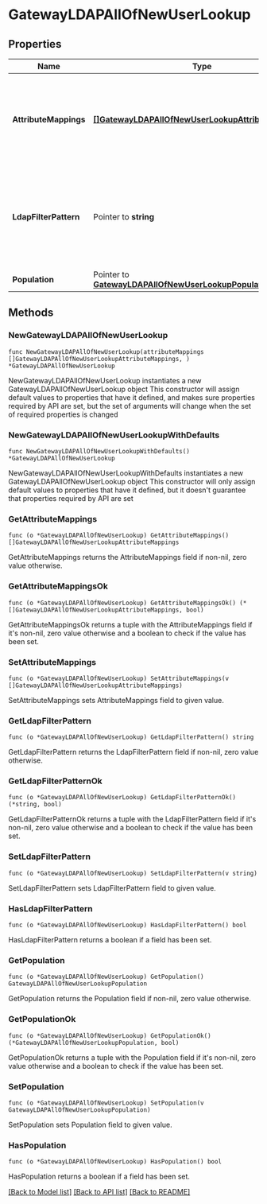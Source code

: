 # GatewayLDAPAllOfNewUserLookup

## Properties

Name | Type | Description | Notes
------------ | ------------- | ------------- | -------------
**AttributeMappings** | [**[]GatewayLDAPAllOfNewUserLookupAttributeMappings**](GatewayLDAPAllOfNewUserLookupAttributeMappings.md) | A list of objects supplying a mapping of PingOne attributes to external LDAP attributes. One of the entries must be a mapping for \&quot;username&#x60;. This is required for the PingOne user schema. | 
**LdapFilterPattern** | Pointer to **string** | The LDAP user search filter to use to match users against the entered user identifier at login. For example, (((uid&#x3D;${identifier})(mail&#x3D;${identifier})). Alternatively, this can be a search against the user directory. | [optional] 
**Population** | Pointer to [**GatewayLDAPAllOfNewUserLookupPopulation**](GatewayLDAPAllOfNewUserLookupPopulation.md) |  | [optional] 

## Methods

### NewGatewayLDAPAllOfNewUserLookup

`func NewGatewayLDAPAllOfNewUserLookup(attributeMappings []GatewayLDAPAllOfNewUserLookupAttributeMappings, ) *GatewayLDAPAllOfNewUserLookup`

NewGatewayLDAPAllOfNewUserLookup instantiates a new GatewayLDAPAllOfNewUserLookup object
This constructor will assign default values to properties that have it defined,
and makes sure properties required by API are set, but the set of arguments
will change when the set of required properties is changed

### NewGatewayLDAPAllOfNewUserLookupWithDefaults

`func NewGatewayLDAPAllOfNewUserLookupWithDefaults() *GatewayLDAPAllOfNewUserLookup`

NewGatewayLDAPAllOfNewUserLookupWithDefaults instantiates a new GatewayLDAPAllOfNewUserLookup object
This constructor will only assign default values to properties that have it defined,
but it doesn't guarantee that properties required by API are set

### GetAttributeMappings

`func (o *GatewayLDAPAllOfNewUserLookup) GetAttributeMappings() []GatewayLDAPAllOfNewUserLookupAttributeMappings`

GetAttributeMappings returns the AttributeMappings field if non-nil, zero value otherwise.

### GetAttributeMappingsOk

`func (o *GatewayLDAPAllOfNewUserLookup) GetAttributeMappingsOk() (*[]GatewayLDAPAllOfNewUserLookupAttributeMappings, bool)`

GetAttributeMappingsOk returns a tuple with the AttributeMappings field if it's non-nil, zero value otherwise
and a boolean to check if the value has been set.

### SetAttributeMappings

`func (o *GatewayLDAPAllOfNewUserLookup) SetAttributeMappings(v []GatewayLDAPAllOfNewUserLookupAttributeMappings)`

SetAttributeMappings sets AttributeMappings field to given value.


### GetLdapFilterPattern

`func (o *GatewayLDAPAllOfNewUserLookup) GetLdapFilterPattern() string`

GetLdapFilterPattern returns the LdapFilterPattern field if non-nil, zero value otherwise.

### GetLdapFilterPatternOk

`func (o *GatewayLDAPAllOfNewUserLookup) GetLdapFilterPatternOk() (*string, bool)`

GetLdapFilterPatternOk returns a tuple with the LdapFilterPattern field if it's non-nil, zero value otherwise
and a boolean to check if the value has been set.

### SetLdapFilterPattern

`func (o *GatewayLDAPAllOfNewUserLookup) SetLdapFilterPattern(v string)`

SetLdapFilterPattern sets LdapFilterPattern field to given value.

### HasLdapFilterPattern

`func (o *GatewayLDAPAllOfNewUserLookup) HasLdapFilterPattern() bool`

HasLdapFilterPattern returns a boolean if a field has been set.

### GetPopulation

`func (o *GatewayLDAPAllOfNewUserLookup) GetPopulation() GatewayLDAPAllOfNewUserLookupPopulation`

GetPopulation returns the Population field if non-nil, zero value otherwise.

### GetPopulationOk

`func (o *GatewayLDAPAllOfNewUserLookup) GetPopulationOk() (*GatewayLDAPAllOfNewUserLookupPopulation, bool)`

GetPopulationOk returns a tuple with the Population field if it's non-nil, zero value otherwise
and a boolean to check if the value has been set.

### SetPopulation

`func (o *GatewayLDAPAllOfNewUserLookup) SetPopulation(v GatewayLDAPAllOfNewUserLookupPopulation)`

SetPopulation sets Population field to given value.

### HasPopulation

`func (o *GatewayLDAPAllOfNewUserLookup) HasPopulation() bool`

HasPopulation returns a boolean if a field has been set.


[[Back to Model list]](../README.md#documentation-for-models) [[Back to API list]](../README.md#documentation-for-api-endpoints) [[Back to README]](../README.md)


